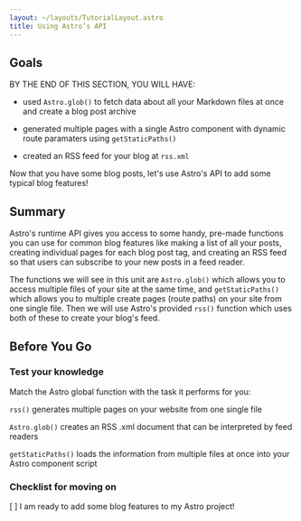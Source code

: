 ```yaml
---
layout: ~/layouts/TutorialLayout.astro
title: Using Astro’s API
---
```


## Goals

BY THE END OF THIS SECTION, YOU WILL HAVE:

- used `Astro.glob()` to fetch data about all your Markdown files at once and create a blog post archive

- generated multiple pages with a single Astro component with dynamic route paramaters using `getStaticPaths()`

- created an RSS feed for your blog at `rss.xml`

Now that you have some blog posts, let's use Astro's API to add some typical blog features!

## Summary

Astro's runtime API gives you access to some handy, pre-made functions you can use for common blog features like making a list of all your posts, creating individual pages for each blog post tag, and creating an RSS feed so that users can subscribe to your new posts in a feed reader. 

The functions we will see in this unit are `Astro.glob()` which allows you to access multiple files of your site at the same time, and `getStaticPaths()` which allows you to multiple create pages (route paths) on your site from one single file. Then we will use Astro's provided `rss()` function which uses both of these to create your blog's feed.


## Before You Go

### Test your knowledge

Match the Astro global function with the task it performs for you:

`rss()`         generates multiple pages on your website from one single file

`Astro.glob()`  creates an RSS .xml document that can be interpreted by feed readers

`getStaticPaths()` loads the information from multiple files at once into your Astro component script

### Checklist for moving on
[ ] I am ready to add some blog features to my Astro project!
